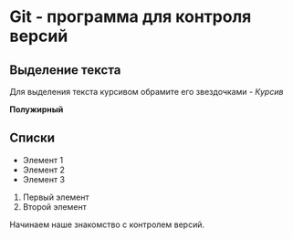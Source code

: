 # Git - программа для контроля версий # 

## Выделение текста

Для выделения текста курсивом обрамите его звездочками - *Курсив*

**Полужирный**

## Списки

* Элемент 1
* Элемент 2
* Элемент 3

1. Первый элемент
2. Второй элемент

Начинаем наше знакомство с контролем версий.